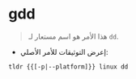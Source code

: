 # gdd

> هذا الأمر هو اسم مستعار لـ `dd`.

- إعرض التوثيقات للأمر الأصلي:

`tldr {{[-p|--platform]}} linux dd`
